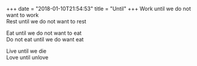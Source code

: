 +++
date = "2018-01-10T21:54:53"
title = "Until"
+++
Work until we do not want to work  
Rest until we do not want to rest  
  
Eat until we do not want to eat  
Do not eat until we do want eat  
  
Live until we die  
Love until unlove  